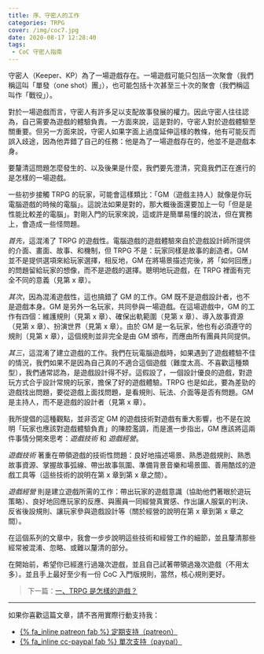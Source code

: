 ```yaml
---
title: 序、守密人的工作
categories: TRPG
cover: /img/coc7.jpg
date: 2020-08-17 12:28:40
tags:
 - CoC 守密人指南
---
```


守密人（Keeper、KP）為了一場遊戲存在。一場遊戲可能只包括一次聚會（我們稱這叫「單發（one shot）團」），也可能包括十次甚至三十次的聚會（我們稱這叫作「戰役」）。

對於一場遊戲而言，守密人有許多足以支配故事發展的權力。因此守密人往往認為，自己需要為遊戲的體驗負責。一方面來說，這是對的，守密人對於遊戲體驗至關重要。但另一方面來說，守密人如果字面上過度延伸這樣的教條，他有可能反而誤入歧途，因為他弄錯了自己的任務：他是為了一場遊戲存在的，他並不是遊戲本身。

要釐清這問題怎麼發生的、以及後果是什麼，我們要先澄清，究竟我們正在進行的是怎樣的一場遊戲。

一些初步接觸 TRPG 的玩家，可能會這樣類比：「GM（遊戲主持人）就像是你玩電腦遊戲的時候的電腦」。這說法如果是對的，那大概後面還要加上一句「但是是性能比較差的電腦」。對剛入門的玩家來說，這或許是簡單易懂的說法，但在實務上，會造成一些怪問題。

_首先_，這混淆了 TRPG 的遊戲性。電腦遊戲的遊戲體驗來自於遊戲設計師所提供的介面、畫面、故事、和機制，但 TRPG 不是：玩家同樣是故事的創造者。GM 並不是提供選項來給玩家選擇，相反地，GM 在將場景描述完後，將「如何回應」的問題留給玩家的想像，而不是遊戲的選擇。聰明地玩遊戲，在 TRPG 裡面有完全不同的意義（見第 x 章）。

_其次_，因為混淆遊戲性，這也搞錯了 GM 的工作。GM 既不是遊戲設計者，也不是遊戲本身。GM 是另外一名玩家，共同參與一場遊戲。在這場遊戲中，GM 的工作有四個：維護規則（見第 x 章）、確保出軌範圍（見第 x 章）、導入故事資源（見第 x 章）、扮演世界（見第 x 章）。由於 GM 是一名玩家，他也有必須遵守的規則（見第 x 章），這個規則並非完全是由 GM 頒布，而應由所有團員共同提供。

_其三_，這混淆了建立遊戲的工作。我們在玩電腦遊戲時，如果遇到了遊戲體驗不佳的情況，我們如果不是因為自己真的不適合這個遊戲（難度太高、不喜歡這種類型），我們通常認為，是遊戲設計得不好。這假設了，一個設計優良的遊戲，對遊玩方式合乎設計常規的玩家，擔保了好的遊戲體驗。TRPG 也是如此，要為差勁的遊戲找出問題，要從遊戲上面找問題，是看規則、玩法、介面等是否有問題。GM 是主持人，而不是遊戲的設計者（見第 x 章）。

我所提倡的這種觀點，並非否定 GM 的遊戲技術對遊戲有重大影響，也不是在說明「玩家也應該對遊戲體驗負責」的陳腔濫調，而是進一步指出，GM 應該將這兩件事情分開來思考：_遊戲技術_ 和 _遊戲經營_。

_遊戲技術_ 著重在帶領遊戲的技術性問題：良好地描述場景、熟悉遊戲規則、熟悉故事資源、掌握故事弧線、帶出故事氛圍、準備背景音樂和場景圖、善用酷炫的遊戲工具等（這些技術的說明在第 x 章到第 x 章之間）。

_遊戲經營_ 則是建立遊戲所需的工作：帶出玩家的遊戲意識（協助他們著眼於遊玩策略）、良好地回應玩家的反應、與團員一同經營真實感、作出讓人服氣的判決、反省後設規則、讓玩家參與遊戲設計等（關於經營的說明在第 x 章到第 x 章之間）。

在這個系列的文章中，我會一步步說明這些技術和經營工作的細節，並且釐清那些經常被混淆、忽略、或難以釐清的部分。

在開始前，希望你已經進行過幾次遊戲，並且自己試著帶領過幾次遊戲（不用太多）。並且手上最好至少有一份 CoC 入門版規則，當然，核心規則更好。

> 下一篇：[一、TRPG 是怎樣的遊戲？](/2020/09/16/trpg-basic/)

---

如果你喜歡這篇文章，請不吝用實際行動支持我：

* [{% fa_inline patreon fab %} 定期支持（patreon）](https://www.patreon.com/weihung)
* [{% fa_inline cc-paypal fab %} 單次支持（paypal）](https://www.paypal.com/pools/c/8jLP7Wsi80)